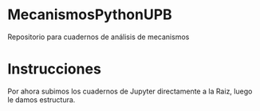 # MecanismosPythonUPB
Repositorio para cuadernos de análisis de mecanismos

# Instrucciones
Por ahora subimos los cuadernos de Jupyter directamente a la Raiz, luego le damos estructura.
